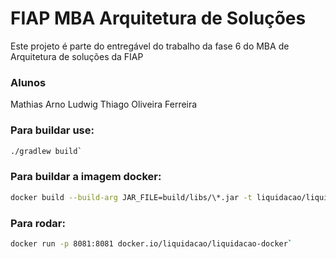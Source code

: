 # FIAP MBA Arquitetura de Soluções
Este projeto é parte do entregável do trabalho da fase 6 do MBA de Arquitetura de soluções da FIAP
### Alunos
Mathias Arno Ludwig
Thiago Oliveira Ferreira

### Para buildar use:
```bash
./gradlew build`
```

### Para buildar a imagem docker:
```bash
docker build --build-arg JAR_FILE=build/libs/\*.jar -t liquidacao/liquidacao-docker .`
```

### Para rodar:
```bash
docker run -p 8081:8081 docker.io/liquidacao/liquidacao-docker`
```
